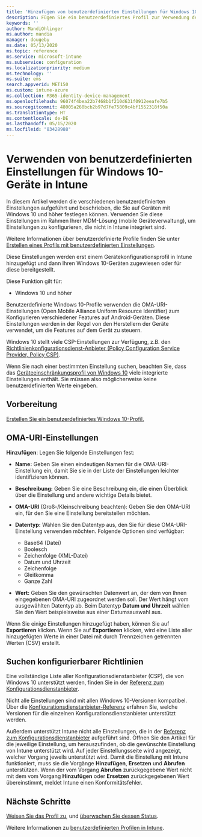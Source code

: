 ```yaml
---
title: 'Hinzufügen von benutzerdefinierten Einstellungen für Windows 10-Geräte in Microsoft Intune: Azure | Microsoft-Dokumentation'
description: Fügen Sie ein benutzerdefiniertes Profil zur Verwendung der OMA-URI-Einstellungen für Windows 10 in Microsoft Intune hinzu, oder erstellen Sie ein solches Profil. Verwenden Sie ein benutzerdefiniertes Profil, um benutzerdefinierte Einstellung hinzuzufügen.
keywords: ''
author: MandiOhlinger
ms.author: mandia
manager: dougeby
ms.date: 05/13/2020
ms.topic: reference
ms.service: microsoft-intune
ms.subservice: configuration
ms.localizationpriority: medium
ms.technology: ''
ms.suite: ems
search.appverid: MET150
ms.custom: intune-azure
ms.collection: M365-identity-device-management
ms.openlocfilehash: 96074f4bea22b7468b1f210d631f0912eeafe7b5
ms.sourcegitcommit: 48005a260bcb2b97d7fe75809c4bf1552318f50a
ms.translationtype: HT
ms.contentlocale: de-DE
ms.lasthandoff: 05/15/2020
ms.locfileid: "83428988"
---
```

# <a name="use-custom-settings-for-windows-10-devices-in-intune"></a>Verwenden von benutzerdefinierten Einstellungen für Windows 10-Geräte in Intune

In diesem Artikel werden die verschiedenen benutzerdefinierten Einstellungen aufgeführt und beschrieben, die Sie auf Geräten mit Windows 10 und höher festlegen können. Verwenden Sie diese Einstellungen im Rahmen Ihrer MDM-Lösung (mobile Geräteverwaltung), um Einstellungen zu konfigurieren, die nicht in Intune integriert sind.

Weitere Informationen über benutzerdefinierte Profile finden Sie unter [Erstellen eines Profils mit benutzerdefinierten Einstellungen](custom-settings-configure.md).

Diese Einstellungen werden erst einem Gerätekonfigurationsprofil in Intune hinzugefügt und dann Ihren Windows 10-Geräten zugewiesen oder für diese bereitgestellt.

Diese Funktion gilt für:

- Windows 10 und höher

Benutzerdefinierte Windows 10-Profile verwenden die OMA-URI-Einstellungen (Open Mobile Alliance Uniform Resource Identifier) zum Konfigurieren verschiedener Features auf Android-Geräten. Diese Einstellungen werden in der Regel von den Herstellern der Geräte verwendet, um die Features auf dem Gerät zu steuern.

Windows 10 stellt viele CSP-Einstellungen zur Verfügung, z.B. den [Richtlinienkonfigurationsdienst-Anbieter (Policy Configuration Service Provider, Policy CSP)](https://technet.microsoft.com/itpro/windows/manage/how-it-pros-can-use-configuration-service-providers).

Wenn Sie nach einer bestimmten Einstellung suchen, beachten Sie, dass das [Geräteeinschränkungsprofil von Windows 10](device-restrictions-windows-10.md) viele integrierte Einstellungen enthält. Sie müssen also möglicherweise keine benutzerdefinierten Werte eingeben.

## <a name="before-you-begin"></a>Vorbereitung

[Erstellen Sie ein benutzerdefiniertes Windows 10-Profil.](custom-settings-configure.md#create-the-profile)

## <a name="oma-uri-settings"></a>OMA-URI-Einstellungen

**Hinzufügen**: Legen Sie folgende Einstellungen fest:

- **Name:** Geben Sie einen eindeutigen Namen für die OMA-URI-Einstellung ein, damit Sie sie in der Liste der Einstellungen leichter identifizieren können.
- **Beschreibung:** Geben Sie eine Beschreibung ein, die einen Überblick über die Einstellung und andere wichtige Details bietet.
- **OMA-URI** (Groß-/Kleinschreibung beachten): Geben Sie den OMA-URI ein, für den Sie eine Einstellung bereitstellen möchten.
- **Datentyp:** Wählen Sie den Datentyp aus, den Sie für diese OMA-URI-Einstellung verwenden möchten. Folgende Optionen sind verfügbar:

  - Base64 (Datei)
  - Boolesch
  - Zeichenfolge (XML-Datei)
  - Datum und Uhrzeit
  - Zeichenfolge
  - Gleitkomma
  - Ganze Zahl

- **Wert:** Geben Sie den gewünschten Datenwert an, der dem von Ihnen eingegebenen OMA-URI zugeordnet werden soll. Der Wert hängt vom ausgewählten Datentyp ab. Beim Datentyp **Datum und Uhrzeit** wählen Sie den Wert beispielsweise aus einer Datumsauswahl aus.

Wenn Sie einige Einstellungen hinzugefügt haben, können Sie auf **Exportieren** klicken. Wenn Sie auf **Exportieren** klicken, wird eine Liste aller hinzugefügten Werte in einer Datei mit durch Trennzeichen getrennten Werten (CSV) erstellt.

## <a name="find-the-policies-you-can-configure"></a>Suchen konfigurierbarer Richtlinien

Eine vollständige Liste aller Konfigurationsdienstanbieter (CSP), die von Windows 10 unterstützt werden, finden Sie in der [Referenz zum Konfigurationsdienstanbieter](https://msdn.microsoft.com/windows/hardware/commercialize/customize/mdm/configuration-service-provider-reference).

Nicht alle Einstellungen sind mit allen Windows 10-Versionen kompatibel. Über die [Konfigurationsdienstanbieter-Referenz](https://msdn.microsoft.com/windows/hardware/commercialize/customize/mdm/configuration-service-provider-reference) erfahren Sie, welche Versionen für die einzelnen Konfigurationsdienstanbieter unterstützt werden.

Außerdem unterstützt Intune nicht alle Einstellungen, die in der [Referenz zum Konfigurationsdienstanbieter](https://msdn.microsoft.com/windows/hardware/commercialize/customize/mdm/configuration-service-provider-reference) aufgeführt sind. Öffnen Sie den Artikel für die jeweilige Einstellung, um herauszufinden, ob die gewünschte Einstellung von Intune unterstützt wird. Auf jeder Einstellungsseite wird angezeigt, welcher Vorgang jeweils unterstützt wird. Damit die Einstellung mit Intune funktioniert, muss sie die Vorgänge **Hinzufügen**, **Ersetzen** und **Abrufen** unterstützen. Wenn der vom Vorgang **Abrufen** zurückgegebene Wert nicht mit dem vom Vorgang **Hinzufügen** oder **Ersetzen** zurückgegebenen Wert übereinstimmt, meldet Intune einen Konformitätsfehler.

## <a name="next-steps"></a>Nächste Schritte

[Weisen Sie das Profil zu](device-profile-assign.md), und [überwachen Sie dessen Status](device-profile-monitor.md).

Weitere Informationen zu [benutzerdefinierten Profilen in Intune](custom-settings-configure.md).
